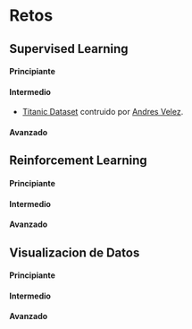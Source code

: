 # Retos

## Supervised Learning
#### Principiante
#### Intermedio
* [Titanic Dataset](https://github.com/colomb-ia/supervised-intermedio-titanic) contruido por [Andres Velez](https://github.com/anvelezec).
#### Avanzado

## Reinforcement Learning
#### Principiante
#### Intermedio
#### Avanzado

## Visualizacion de Datos
#### Principiante
#### Intermedio
#### Avanzado
